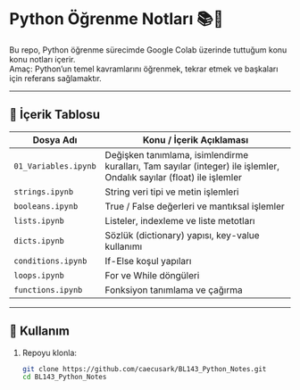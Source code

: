 # Python Öğrenme Notları 📚🐍

Bu repo, Python öğrenme sürecimde Google Colab üzerinde tuttuğum konu konu notları içerir.  
Amaç: Python’un temel kavramlarını öğrenmek, tekrar etmek ve başkaları için referans sağlamaktır.

---

## 📂 İçerik Tablosu

| Dosya Adı            | Konu / İçerik Açıklaması |
|-----------------------|-------------------------------------|
| `01_Variables.ipynb`     | Değişken tanımlama, isimlendirme kuralları, Tam sayılar (integer) ile işlemler, Ondalık sayılar (float) ile işlemler |
| `strings.ipynb`       | String veri tipi ve metin işlemleri |
| `booleans.ipynb`      | True / False değerleri ve mantıksal işlemler |
| `lists.ipynb`         | Listeler, indexleme ve liste metotları |
| `dicts.ipynb`         | Sözlük (dictionary) yapısı, key-value kullanımı |
| `conditions.ipynb`    | If-Else koşul yapıları |
| `loops.ipynb`         | For ve While döngüleri |
| `functions.ipynb`     | Fonksiyon tanımlama ve çağırma |

---

## 🚀 Kullanım

1. Repoyu klonla:
   ```bash
   git clone https://github.com/caecusark/BL143_Python_Notes.git
   cd BL143_Python_Notes
